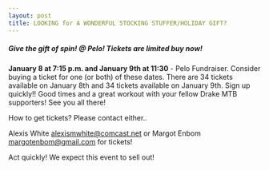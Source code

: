 ```yaml
---
layout: post
title: LOOKING for A WONDERFUL STOCKING STUFFER/HOLIDAY GIFT?
---
```



##### Give the gift of spin! @ Pelo! Tickets are limited buy now!

**January 8 at 7:15 p.m. and January 9th at 11:30** - Pelo Fundraiser. Consider buying a ticket for one (or both) of these dates.  There are 34 tickets available on January 8th and 34 tickets available on January 9th.  Sign up quickly!!  Good times and a great workout with your fellow Drake MTB supporters! See you all there!

How to get tickets? Please contact either..

Alexis White <alexismwhite@comcast.net> or Margot Enbom <margotenbom@gmail.com> for tickets!

Act quickly! We expect this event to sell out!
